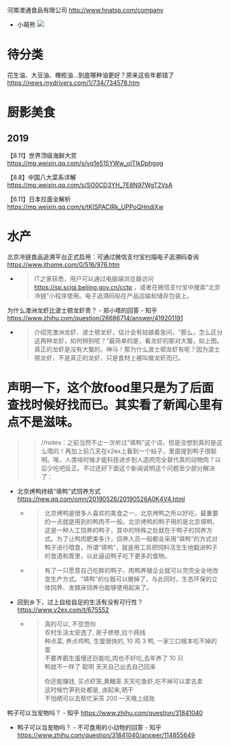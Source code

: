 
河南澳通食品有限公司 http://www.hnatsp.com/company
- 小萌熊 ![](http://www.hnatsp.com/product/8_43)

# 待分类

花生油、大豆油、橄榄油…到底哪种油更好？原来这些年都错了 https://news.mydrivers.com/1/734/734578.htm

# 厨影美食

## 2019

【8.11】世界顶级海鲜大赏 https://mp.weixin.qq.com/s/vq1e515YWw_oITIkDphgog 

【8.8】中国八大菜系详解 https://mp.weixin.qq.com/s/SO0CD3YH_7E8N97WgT2VsA

【6.11】日本拉面全解析 https://mp.weixin.qq.com/s/tKISPACIRk_UPPoQHndiXw

# 水产

北京冷链食品追溯平台正式启用：可通过微信支付宝扫描电子追溯码查询 https://www.ithome.com/0/516/976.htm
- > IT之家获悉，用户可以通过电脑端浏览器访问 https://sp.scjgj.beijing.gov.cn/cctp ，或者在微信支付宝中搜索“北京冷链”小程序使用。电子追溯码贴在产品运输和储存包装上。

为什么澳洲龙虾比波士顿龙虾贵？ - 郑小塔的回答 - 知乎 https://www.zhihu.com/question/26686714/answer/419201191
- > 介绍完澳洲龙虾、波士顿龙虾，估计会有姑娘着急问，“那么，怎么区分这两种龙虾，如何辨别呢？”最简单的是，看龙虾的那对大螯，如上图。真正的龙虾是没有大螯的。神马！那为什么波士顿龙虾有呢？因为波士顿龙虾，不是真正的龙虾，只是食材上被叫做龙虾而已。

# 声明一下，这个放food里只是为了后面查找时候好找而已。其实看了新闻心里有点不是滋味。

>> //notes：之前当然不止一次听过“填鸭”这个词，但是没想到真的是这么喂的！再加上前几天在v2ex上看到一个帖子，里面提到鸭子很聪明。唉，人类啥时候才能科技进步到人造肉完全替代真的动物肉？以后少吃吧反正。不过还好下面这个新闻说明这个问题至少部分解决了：
- 北京烤鸭终结“填鸭”式饲养方式 https://new.qq.com/omn/20190526/20190526A0K4V4.html
  * > 北京烤鸭是很多人喜欢的美食之一，北京烤鸭之所以好吃，最重要的一点就是用到的鸭肉不一般。北京烤鸭的鸭子用的是北京填鸭，这是一种人工饲养的鸭子，其中的特殊之处就在于鸭子的饲养方式。为了让鸭肉肥美多汁，饲养人员一般都会采用“填鸭”的方式对鸭子进行喂食，所谓“填鸭”，就是用工具把饲料活生生地戳进鸭子的食道和胃里，以此逼迫鸭子吃下更多的食物。
  * > 有了一只愿意自己吃胖的鸭子，肉鸭养殖企业就可以完完全全地改变生产方式。“填鸭”的仪器可以撤掉了，与此同时，生态环保的立体饲养、发酵床饲养也能够使用起来了。
- 回到乡下，过上自给自足的生活有没有可行性？ https://www.v2ex.com/t/675552
  * > 真的可以, 不忽悠你 <br> 农村生活太安逸了, 房子修修,拉个网线 <br> 种点菜, 养点鸡鸭, 生蛋很快的, 10 鸡 3 鸭, 一家三口根本吃不掉的蛋 <br> 不要养鹅生蛋慢还巨能吃,肉也不好吃,去年养了 10 只 <br> 鸭就不一样了 聪明 天天自己出去自己回来
    >
    > 你还能赚钱, 买点虾笼,黄鳝笼 天天吃鱼虾,吃不掉可以拿去卖 <br> 这时候竹笋到处都是, 卤起来,晒干 <br> 不怕晒可以去帮忙采茶 200 一天晚上结账

鸭子可以当宠物吗？ - 知乎 https://www.zhihu.com/question/31841040
- 鸭子可以当宠物吗？ - 不可食用的小动物的回答 - 知乎 https://www.zhihu.com/question/31841040/answer/114855649
